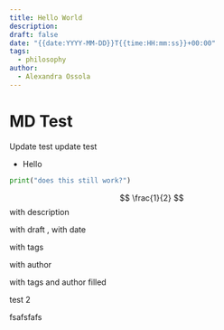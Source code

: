 ```yaml
---
title: Hello World
description: 
draft: false
date: "{{date:YYYY-MM-DD}}T{{time:HH:mm:ss}}+00:00"
tags:
  - philosophy
author:
  - Alexandra Ossola
---
```


# MD Test


Update test update test
- Hello
```python
print("does this still work?")
```

$$ \frac{1}{2} $$
with description

with draft
,
with date

with tags

with author

with tags and author filled

test 2

fsafsfafs